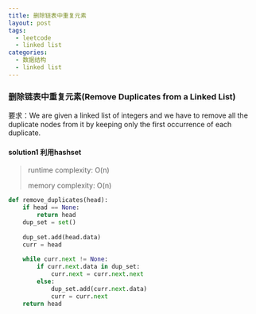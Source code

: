 ```yaml
---
title: 删除链表中重复元素
layout: post
tags:
  - leetcode
  - linked list
categories:
  - 数据结构
  - linked list
---
```


### 删除链表中重复元素(Remove Duplicates from a Linked List)

要求：We are given a linked list of integers and we have to remove all the duplicate nodes from it by keeping only the first occurrence of each duplicate.
<!-- more -->
#### solution1 利用hashset

> runtime complexity: O(n)
>
> memory complexity: O(n)

```python
def remove_duplicates(head):
  	if head == None:
      	return head
    dup_set = set()
    
    dup_set.add(head.data)
    curr = head
    
    while curr.next != None:
      	if curr.next.data in dup_set:
          	curr.next = curr.next.next
        else:
          	dup_set.add(curr.next.data)
            curr = curr.next
    return head
```

